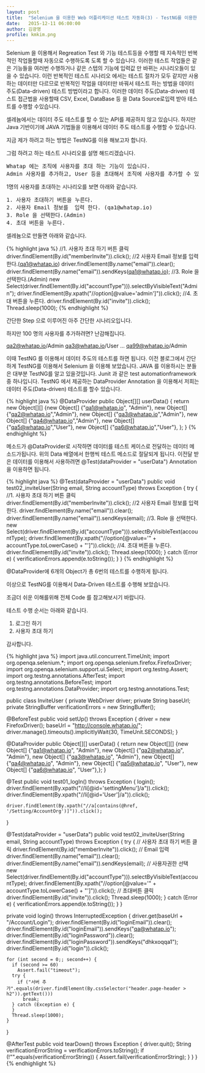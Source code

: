 ```yaml
---
layout: post
title:  "Selenium 을 이용한 Web 어플리케이션 테스트 자동화(3) - TestNG를 이용한 데이터 주도(Data-driven) 테스트접근법"
date:   2015-12-11 06:00:00
author: 김광명
profile: kmkim.png
---
```

Selenium 을 이용해서 Regreation Test 와 기능 테스트등을 수행할 때 지속적인 반복적인 작업들할때 자동으로 수행하도록 도록 할 수 있습니다.
이러한 테스트 작업들은 같은 기능들을 여러번 수행하거나 같은 스텝의 기능에 입력값 만 바뀌는 시나리오들이 있을 수 있습니다. 
이런 반복적인 테스트 시나리오 에서는 테스트 절차가 모두 같지만 사용하는 데이터만 다르므로 반복적인 작업을 데이터만 바꿔서 테스트 하는 방법을 데이터 주도(Data-driven) 테스트 방법이라고 합니다.
이러한 데이터 주도(Data-driven) 테스트 접근법을 사용할때 CSV, Excel, DataBase 등 을 Data Source로입력 받아 테스트를 수행할 수있습니다.

셀레늄에서는 데이터 주도 테스트를 할 수 있는 API를 제공하지 않고 있습니다.
하지만 Java 기반이기에 JAVA 기법들을 이용해서 데이터 주도 테스트를 수행할 수 있습니다.

지금 제가 하려고 하는 방법은 TestNG를 이용 해보고자 합니다.

그럼 하려고 하는 테스트 시나리오를 설명 해드리겠습니다.
<pre>
Whatap 에는 조직에 사용자를 초대 하는 기능이 있습니다.
Admin 사용자를 추가하고, User 등을 초대해서 조직에 사용자를 추가할 수 있습니다.
</pre>

1명의 사용자를 초대하는 시나리오를 보면 아래와 같습니다.
<pre>
1. 사용자 초대하기 버튼을 누른다.
2. 사용자 Email 정보를  입력 한다. (qa1@whatap.io)
3. Role 을 선택한다.(Admin)
4. 초대 버튼을 누른다.
</pre>

셀레늄으로 만들면 아래와 같습니다.

{% highlight java %}
//1. 사용자 초대 하기 버튼 클릭
driver.findElement(By.id("memberInvite")).click();
//2 사용자 Email 정보를  입력 한다.(qa1@whatap.io)
driver.findElement(By.name("email")).clear();
driver.findElement(By.name("email")).sendKeys(qa1@whatap.io);
//3. Role 을 선택한다.(Admin)
new Select(driver.findElement(By.id("accountType"))).selectByVisibleText("Admin");
driver.findElement(By.xpath("//option[@value='admin']")).click();
//4. 초대 버튼을 누른다.
driver.findElement(By.id("invite")).click();
Thread.sleep(1000);
{% endhighlight %}

간단한 Step 으로 이루어진 아주 간단한 시나리오입니다.

하지만 100 명의 사용자를 추가하려면? 난감해집니다.

qa2@whatap.io/Admin
qa3@whatap.io/User
...
qa99@whatap.io/Admin

이때 TestNG 를 이용해서 데이터 주도의 테스트를 하면 됩니다.
이전 블로그에서 간단하게 TestNG를 이용해서 Selenium 을 이용해 보았습니다.
JAVA 를 이용하시는 분들은 대부분 TestNG를 알고 있을것입니다. Junit 과 같은 test automationframework 중 하나입니다. 
TestNG 에서 제공하는 DataProvider Annotation 을 이용해서 저희는 데이터 주도(Data-driven) 테스트를 할수 있습니다.

{% highlight java %}
@DataProvider
  public Object[][] userData() {
    return new Object[][] {new Object[] {"qa1@whatap.io", "Admin"},
        new Object[] {"qa2@whatap.io","Admin"},
        new Object[] {"qa3@whatap.io","Admin"},
        new Object[] {"qa4@whatap.io","Admin"},
        new Object[] {"qa5@whatap.io","User"},
        new Object[] {"qa6@whatap.io","User"},
    };
  }
{% endhighlight %}

메소드가 @DataProvider로 시작하면 데이터를 테스트 케이스로 전달하는 데이터 메소드가됩니다. 위의 Data 배열에서 한행씩 테스트 메소드로 절달되게 됩니다.
이전달 받은 데이터를 이용해서 사용하려면 @Test(dataProvider = "userData") Annotation 을 이용하면 됩니다. 

{% highlight java %}
 @Test(dataProvider = "userData")
  public void test02_inviteUser(String email, String accountType) throws Exception {
    try {
      //1. 사용자 초대 하기 버튼 클릭
      driver.findElement(By.id("memberInvite")).click();
      //2 사용자 Email 정보를  입력 한다.
      driver.findElement(By.name("email")).clear();
      driver.findElement(By.name("email")).sendKeys(email);
      //3. Role 을 선택한다.
      new Select(driver.findElement(By.id("accountType"))).selectByVisibleText(accountType);
      driver.findElement(By.xpath("//option[@value='" + accountType.toLowerCase() + "']")).click();
      //4. 초대 버튼을 누른다.
      driver.findElement(By.id("invite")).click();
      Thread.sleep(1000);
    } catch (Error e) {
      verificationErrors.append(e.toString());
    }
  }
  {% endhighlight %}
  
@DataProvider에 6개의 Object가 총 6번의 테스트를 수행하게 됩니다.
  
이상으로 TestNG를 이용해서 Data-Driven 테스트를 수행해 보았습니다.

조금더 쉬운 이해를위해 전체 Code 를 참고해보시기 바랍니다.

테스트 수행 순서는 아래와 같습니다. 
1. 로그인 하기
2. 사용자 초대 하기
   
감사합니다.
 
{% highlight java %}
import java.util.concurrent.TimeUnit;
import org.openqa.selenium.*;
import org.openqa.selenium.firefox.FirefoxDriver;
import org.openqa.selenium.support.ui.Select;
import org.testng.Assert;
import org.testng.annotations.AfterTest;
import org.testng.annotations.BeforeTest;
import org.testng.annotations.DataProvider;
import org.testng.annotations.Test;

public class InviteUser {
  private WebDriver driver;
  private String baseUrl;
  private StringBuffer verificationErrors = new StringBuffer();

  @BeforeTest
  public void setUp() throws Exception {
    driver = new FirefoxDriver();
    baseUrl = "http://console.whatap.io/";
    driver.manage().timeouts().implicitlyWait(30, TimeUnit.SECONDS);
  }

  @DataProvider
  public Object[][] userData() {
    return new Object[][] {new Object[] {"qa1@whatap.io", "Admin"},
        new Object[] {"qa2@whatap.io", "Admin"}, new Object[] {"qa3@whatap.io", "Admin"},
        new Object[] {"qa4@whatap.io", "Admin"}, new Object[] {"qa5@whatap.io", "User"},
        new Object[] {"qa6@whatap.io", "User"},};
  }

  @Test
  public void test01_logIn() throws Exception {
    login();
    driver.findElement(By.xpath("//li[@id='settingMenu']/a")).click();
    driver.findElement(By.xpath("//li[@id='User']/a")).click();

    driver.findElement(By.xpath("//a[contains(@href, '/Setting/AccountOrg')]")).click();
  }

  @Test(dataProvider = "userData")
  public void test02_inviteUser(String email, String accountType) throws Exception {
    try {
      // 사용자 초대 하기 버튼 클릭
      driver.findElement(By.id("memberInvite")).click();
      // Email 입력
      driver.findElement(By.name("email")).clear();
      driver.findElement(By.name("email")).sendKeys(email);
      // 사용자권한 선택
      new Select(driver.findElement(By.id("accountType"))).selectByVisibleText(accountType);
      driver.findElement(By.xpath("//option[@value='" + accountType.toLowerCase() + "']")).click();
      // 초대버튼 클릭
      driver.findElement(By.id("invite")).click();
      Thread.sleep(1000);
    } catch (Error e) {
      verificationErrors.append(e.toString());
    }
  }

  private void login() throws InterruptedException {
    driver.get(baseUrl + "/Account/Login");
    driver.findElement(By.id("loginEmail")).clear();
    driver.findElement(By.id("loginEmail")).sendKeys("qa@whatap.io");
    driver.findElement(By.id("loginPassword")).clear();
    driver.findElement(By.id("loginPassword")).sendKeys("dhkxoqqa1");
    driver.findElement(By.id("login")).click();

    for (int second = 0;; second++) {
      if (second >= 60)
        Assert.fail("timeout");
      try {
        if ("서버 추가".equals(driver.findElement(By.cssSelector("header.page-header > h2")).getText()))
          break;
      } catch (Exception e) {
      }
      Thread.sleep(1000);
    }
  }

  @AfterTest
  public void tearDown() throws Exception {
    driver.quit();
    String verificationErrorString = verificationErrors.toString();
    if (!"".equals(verificationErrorString)) {
      Assert.fail(verificationErrorString);
    }
  }
}
{% endhighlight %}
  